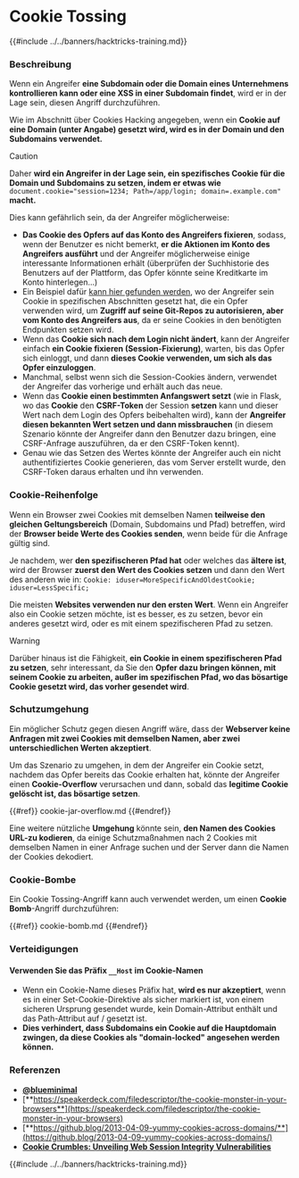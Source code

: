 # Cookie Tossing

{{#include ../../banners/hacktricks-training.md}}

### Beschreibung

Wenn ein Angreifer **eine Subdomain oder die Domain eines Unternehmens kontrollieren kann oder eine XSS in einer Subdomain findet**, wird er in der Lage sein, diesen Angriff durchzuführen.

Wie im Abschnitt über Cookies Hacking angegeben, wenn ein **Cookie auf eine Domain (unter Angabe) gesetzt wird, wird es in der Domain und den Subdomains verwendet.**

> [!CAUTION]
> Daher **wird ein Angreifer in der Lage sein, ein spezifisches Cookie für die Domain und Subdomains zu setzen, indem er etwas wie** `document.cookie="session=1234; Path=/app/login; domain=.example.com"` **macht.**

Dies kann gefährlich sein, da der Angreifer möglicherweise:

- **Das Cookie des Opfers auf das Konto des Angreifers fixieren**, sodass, wenn der Benutzer es nicht bemerkt, **er die Aktionen im Konto des Angreifers ausführt** und der Angreifer möglicherweise einige interessante Informationen erhält (überprüfen der Suchhistorie des Benutzers auf der Plattform, das Opfer könnte seine Kreditkarte im Konto hinterlegen...)
- Ein Beispiel dafür [kann hier gefunden werden](https://snyk.io/articles/hijacking-oauth-flows-via-cookie-tossing/), wo der Angreifer sein Cookie in spezifischen Abschnitten gesetzt hat, die ein Opfer verwenden wird, um **Zugriff auf seine Git-Repos zu autorisieren, aber vom Konto des Angreifers aus**, da er seine Cookies in den benötigten Endpunkten setzen wird.
- Wenn das **Cookie sich nach dem Login nicht ändert**, kann der Angreifer einfach **ein Cookie fixieren (Session-Fixierung)**, warten, bis das Opfer sich einloggt, und dann **dieses Cookie verwenden, um sich als das Opfer einzuloggen**.
- Manchmal, selbst wenn sich die Session-Cookies ändern, verwendet der Angreifer das vorherige und erhält auch das neue.
- Wenn das **Cookie einen bestimmten Anfangswert setzt** (wie in Flask, wo das **Cookie** den **CSRF-Token** der Session **setzen** kann und dieser Wert nach dem Login des Opfers beibehalten wird), kann der **Angreifer diesen bekannten Wert setzen und dann missbrauchen** (in diesem Szenario könnte der Angreifer dann den Benutzer dazu bringen, eine CSRF-Anfrage auszuführen, da er den CSRF-Token kennt).
- Genau wie das Setzen des Wertes könnte der Angreifer auch ein nicht authentifiziertes Cookie generieren, das vom Server erstellt wurde, den CSRF-Token daraus erhalten und ihn verwenden.

### Cookie-Reihenfolge

Wenn ein Browser zwei Cookies mit demselben Namen **teilweise den gleichen Geltungsbereich** (Domain, Subdomains und Pfad) betreffen, wird der **Browser beide Werte des Cookies senden**, wenn beide für die Anfrage gültig sind.

Je nachdem, wer **den spezifischeren Pfad hat** oder welches das **ältere ist**, wird der Browser **zuerst den Wert des Cookies setzen** und dann den Wert des anderen wie in: `Cookie: iduser=MoreSpecificAndOldestCookie; iduser=LessSpecific;`

Die meisten **Websites verwenden nur den ersten Wert**. Wenn ein Angreifer also ein Cookie setzen möchte, ist es besser, es zu setzen, bevor ein anderes gesetzt wird, oder es mit einem spezifischeren Pfad zu setzen.

> [!WARNING]
> Darüber hinaus ist die Fähigkeit, **ein Cookie in einem spezifischeren Pfad zu setzen**, sehr interessant, da Sie den **Opfer dazu bringen können, mit seinem Cookie zu arbeiten, außer im spezifischen Pfad, wo das bösartige Cookie gesetzt wird, das vorher gesendet wird**.

### Schutzumgehung

Ein möglicher Schutz gegen diesen Angriff wäre, dass der **Webserver keine Anfragen mit zwei Cookies mit demselben Namen, aber zwei unterschiedlichen Werten akzeptiert**.

Um das Szenario zu umgehen, in dem der Angreifer ein Cookie setzt, nachdem das Opfer bereits das Cookie erhalten hat, könnte der Angreifer einen **Cookie-Overflow** verursachen und dann, sobald das **legitime Cookie gelöscht ist, das bösartige setzen**.

{{#ref}}
cookie-jar-overflow.md
{{#endref}}

Eine weitere nützliche **Umgehung** könnte sein, **den Namen des Cookies URL-zu kodieren**, da einige Schutzmaßnahmen nach 2 Cookies mit demselben Namen in einer Anfrage suchen und der Server dann die Namen der Cookies dekodiert.

### Cookie-Bombe

Ein Cookie Tossing-Angriff kann auch verwendet werden, um einen **Cookie Bomb**-Angriff durchzuführen:

{{#ref}}
cookie-bomb.md
{{#endref}}

### Verteidigungen

#### **Verwenden Sie das Präfix `__Host` im Cookie-Namen**

- Wenn ein Cookie-Name dieses Präfix hat, **wird es nur akzeptiert**, wenn es in einer Set-Cookie-Direktive als sicher markiert ist, von einem sicheren Ursprung gesendet wurde, kein Domain-Attribut enthält und das Path-Attribut auf / gesetzt ist.
- **Dies verhindert, dass Subdomains ein Cookie auf die Hauptdomain zwingen, da diese Cookies als "domain-locked" angesehen werden können.**

### Referenzen

- [**@blueminimal**](https://twitter.com/blueminimal)
- [**https://speakerdeck.com/filedescriptor/the-cookie-monster-in-your-browsers**](https://speakerdeck.com/filedescriptor/the-cookie-monster-in-your-browsers)
- [**https://github.blog/2013-04-09-yummy-cookies-across-domains/**](https://github.blog/2013-04-09-yummy-cookies-across-domains/)
- [**Cookie Crumbles: Unveiling Web Session Integrity Vulnerabilities**](https://www.youtube.com/watch?v=F_wAzF4a7Xg)

{{#include ../../banners/hacktricks-training.md}}
